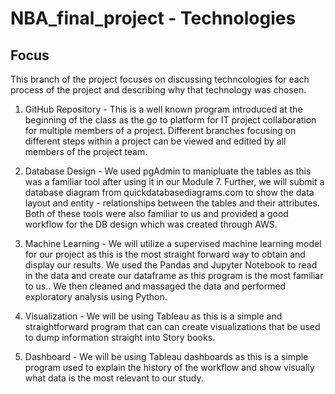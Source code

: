 # NBA_final_project - Technologies

## Focus

This branch of the project focuses on discussing techncologies for each process of the project and describing why that technology was chosen.

1. GitHub Repository -  This is a well known program introduced at the beginning of the class as the go to platform for IT project collaboration for multiple members of a project.  Different branches focusing on different steps within a project can be viewed and editied by all members of the project team.

2. Database Design - We used pgAdmin to manipluate the tables as this was a familiar tool after using it in our Module 7. Further, we will submit a database diagram from quickdatabasediagrams.com to show the data layout and entity - relationships between the tables and their attributes.  Both of these tools were also familiar to us and provided a good workflow for the DB design which was created through AWS.

3. Machine Learning - We will utilize a supervised machine learning model for our project as this is the most straight forward way to obtain and display our results.  We used the Pandas and Jupyter Notebook to read in the data and create our dataframe as this program is the most familiar to us..  We then cleaned and massaged the data and performed exploratory analysis using Python.

4. Visualization - We will be using Tableau as this is a simple and straightforward program that can can create visualizations that be used to dump information straight into Story books.

5. Dashboard - We will be using Tableau dashboards as this is a simple program used to explain the history of the workflow and show visually what data is the most relevant to our study.

